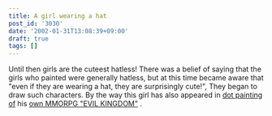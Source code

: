 ```yaml
---
title: A girl wearing a hat
post_id: '3030'
date: '2002-01-31T13:08:39+09:00'
draft: true
tags: []
---
```


Until then girls are the cuteest hatless! There was a belief of saying that the girls who painted were generally hatless, but at this time became aware that "even if they are wearing a hat, they are surprisingly cute!", They began to draw such characters. By the way this girl has also appeared in [dot painting of](https://danmaq.com/dot-party) his [own MMORPG "EVIL KINGDOM"](https://danmaq.com/tag/evil-kingdom) .
